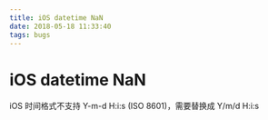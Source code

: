 ```yaml
---
title: iOS datetime NaN
date: 2018-05-18 11:33:40
tags: bugs
---
```


# iOS datetime NaN

iOS 时间格式不支持 Y-m-d H:i:s (ISO 8601)，需要替换成 Y/m/d H:i:s

